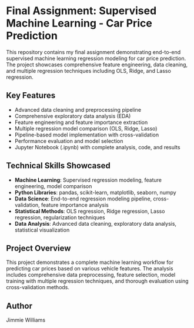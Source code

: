 # Final Assignment: Supervised Machine Learning - Car Price Prediction

This repository contains my final assignment demonstrating end-to-end supervised machine learning regression modeling for car price prediction. The project showcases comprehensive feature engineering, data cleaning, and multiple regression techniques including OLS, Ridge, and Lasso regression.

## Key Features

- Advanced data cleaning and preprocessing pipeline
- Comprehensive exploratory data analysis (EDA)
- Feature engineering and feature importance extraction
- Multiple regression model comparison (OLS, Ridge, Lasso)
- Pipeline-based model implementation with cross-validation
- Performance evaluation and model selection
- Jupyter Notebook (.ipynb) with complete analysis, code, and results

## Technical Skills Showcased

- **Machine Learning**: Supervised regression modeling, feature engineering, model comparison
- **Python Libraries**: pandas, scikit-learn, matplotlib, seaborn, numpy
- **Data Science**: End-to-end regression modeling pipeline, cross-validation, feature importance analysis
- **Statistical Methods**: OLS regression, Ridge regression, Lasso regression, regularization techniques
- **Data Analysis**: Advanced data cleaning, exploratory data analysis, statistical visualization

## Project Overview

This project demonstrates a complete machine learning workflow for predicting car prices based on various vehicle features. The analysis includes comprehensive data preprocessing, feature selection, model training with multiple regression techniques, and thorough evaluation using cross-validation methods.

## Author

Jimmie Williams
